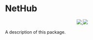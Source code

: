 # NetHub

<div align="center">
  <a href="https://github.com/maxial/NetHub/actions/workflows/.codecov.yml">
    <img src="https://github.com/maxial/NetHub/actions/workflows/.codecov.yml/badge.svg?branch=main"/>
  </a>
  <a href="https://codecov.io/gh/maxial/NetHub" >
    <img src="https://codecov.io/gh/maxial/NetHub/branch/main/graph/badge.svg?token=E57ZHOEZ2Z"/>
  </a>
</div>

A description of this package.
